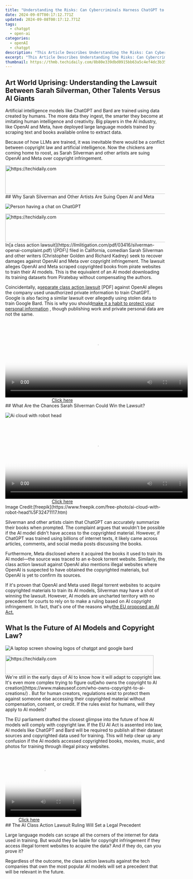```yaml
---
title: "Understanding the Risks: Can Cybercriminals Harness ChatGPT to Target Your Bank Account or PC Security?"
date: 2024-09-07T00:17:12.771Z
updated: 2024-09-08T00:17:12.771Z
tags:
  - chatgpt
  - open-ai
categories:
  - openAI
  - chatgpt
description: "This Article Describes Understanding the Risks: Can Cybercriminals Harness ChatGPT to Target Your Bank Account or PC Security?"
excerpt: "This Article Describes Understanding the Risks: Can Cybercriminals Harness ChatGPT to Target Your Bank Account or PC Security?"
thumbnail: https://thmb.techidaily.com/8b80e339dbd0915bb63a5c4ef4dc3b35128d5a8fefa5d8cd2d10ef2a2fa6ce03.jpg
---
```


## Art World Uprising: Understanding the Lawsuit Between Sarah Silverman, Other Talents Versus AI Giants

 Artificial intelligence models like ChatGPT and Bard are trained using data created by humans. The more data they ingest, the smarter they become at imitating human intelligence and creativity. Big players in the AI industry, like OpenAI and Meta, have deployed large language models trained by scraping text and books available online to extract data.

 Because of how LLMs are trained, it was inevitable there would be a conflict between copyright law and artificial intelligence. Now the chickens are coming home to roost, as Sarah Silverman and other artists are suing OpenAI and Meta over copyright infringement.

<!-- affiliate ads begin -->
<a href="https://ephamedtechinc.pxf.io/c/5597632/2136613/26400" target="_top" id="2136613">
  <img src="//a.impactradius-go.com/display-ad/26400-2136613" border="0" alt="https://techidaily.com" width="728" height="90"/>
</a>
<img height="0" width="0" src="https://ephamedtechinc.pxf.io/i/5597632/2136613/26400" style="position:absolute;visibility:hidden;" border="0" />
<!-- affiliate ads end -->
## Why Sarah Silverman and Other Artists Are Suing Open AI and Meta

![Person having a chat on ChatGPT](https://thmb.techidaily.com/7a686a1b526676a12878d5e404ff256d91c8737d5163c7ab05139a28f15cb6cd.jpg)

<!-- affiliate ads begin -->
<a href="https://unicoeye.pxf.io/c/5597632/2134493/18498" target="_top" id="2134493">
  <img src="//a.impactradius-go.com/display-ad/18498-2134493" border="0" alt="https://techidaily.com" width="728" height="90"/>
</a>
<img height="0" width="0" src="https://unicoeye.pxf.io/i/5597632/2134493/18498" style="position:absolute;visibility:hidden;" border="0" />
<!-- affiliate ads end -->
 In[a class action lawsuit](https://llmlitigation.com/pdf/03416/silverman-openai-complaint.pdf) \[PDF\] filed in California, comedian Sarah Silverman and other writers (Christopher Golden and Richard Kadrey) seek to recover damages against OpenAI and Meta over copyright infringement. The lawsuit alleges OpenAI and Meta scraped copyrighted books from pirate websites to train their AI models. This is the equivalent of an AI model downloading its training datasets from Piratebay without compensating the authors.

 Coincidentally, a[separate class action lawsuit](https://storage.courtlistener.com/recap/gov.uscourts.cand.414822/gov.uscourts.cand.414822.1.0%5F1.pdf) \[PDF\] against OpenAI alleges the company used unauthorized private information to train ChatGPT. Google is also facing a similar lawsuit over allegedly using stolen data to train Google Bard. This is why you should[make it a habit to protect your personal information](https://www.makeuseof.com/online-safety-habits-data-privacy/) , though publishing work and private personal data are not the same.

<!-- affiliate ads begin -->
<span id="1983474">
					<video width="576" height="240" style="cursor:pointer"
           poster="//a.impactradius-go.com/display-clicktoplayimage/1983474.png"
           onclick="if(!this.playClicked){this.play();this.setAttribute('controls',true);this.playClicked=true;}">
	   <source src="//a.impactradius-go.com/display-ad/22993-1983474">
	   <img src="//a.impactradius-go.com/display-clicktoplayimage/1983474.png" style="border: none; height: 100%; width: 100%; object-fit: contain">
	</video>
	<div style="width:360px;text-align:center"><a href="javascript:window.open(decodeURIComponent('https%3A%2F%2Fhomestyler.sjv.io%2Fc%2F5597632%2F1983474%2F22993'), '_blank');void(0);">Click here</a></div>
</span>
<img height="0" width="0" src="https://imp.pxf.io/i/5597632/1983474/22993" style="position:absolute;visibility:hidden;" border="0" />
<!-- affiliate ads end -->
## What Are the Chances Sarah Silverman Could Win the Lawsuit?

![Ai cloud with robot head](https://static1.makeuseofimages.com/wordpress/wp-content/uploads/2023/06/ai-cloud-with-robot-head.jpg)

<!-- affiliate ads begin -->
<span id="1982461">
					<video width="576" height="240" style="cursor:pointer"
           poster="//a.impactradius-go.com/display-clicktoplayimage/1982461.png"
           onclick="if(!this.playClicked){this.play();this.setAttribute('controls',true);this.playClicked=true;}">
	   <source src="//a.impactradius-go.com/display-ad/22993-1982461">
	   <img src="//a.impactradius-go.com/display-clicktoplayimage/1982461.png" style="border: none; height: 100%; width: 100%; object-fit: contain">
	</video>
	<div style="width:360px;text-align:center"><a href="javascript:window.open(decodeURIComponent('https%3A%2F%2Fhomestyler.sjv.io%2Fc%2F5597632%2F1982461%2F22993'), '_blank');void(0);">Click here</a></div>
</span>
<img height="0" width="0" src="https://imp.pxf.io/i/5597632/1982461/22993" style="position:absolute;visibility:hidden;" border="0" />
<!-- affiliate ads end -->
 Image Credit:[freepik](https://www.freepik.com/free-photo/ai-cloud-with-robot-head%5F32471117.htm)

 Silverman and other artists claim that ChatGPT can accurately summarize their books when prompted. The complaint argues that wouldn't be possible if the AI model didn't have access to the copyrighted material. However, if ChatGPT was trained using billions of internet texts, it likely came across articles, comments, and social media posts discussing the books.

 Furthermore, Meta disclosed where it acquired the books it used to train its AI model—the source was traced to an e-book torrent website. Similarly, the class action lawsuit against OpenAI also mentions illegal websites where OpenAI is suspected to have obtained the copyrighted materials, but OpenAI is yet to confirm its sources.

 If it's proven that OpenAI and Meta used illegal torrent websites to acquire copyrighted materials to train its AI models, Silverman may have a shot of winning the lawsuit. However, AI models are uncharted territory with no precedent for courts to rely on to make a ruling based on AI copyright infringement. In fact, that's one of the reasons why[the EU proposed an AI Act.](https://www.makeuseof.com/what-is-the-eu-ai-act-how-would-it-affect-chatgpt/)

## What Is the Future of AI Models and Copyright Law?

![A laptop screen showing logos of chatgpt and google bard](https://static1.makeuseofimages.com/wordpress/wp-content/uploads/2023/06/google-bard-vs-chatgpt-for-coding.jpg)

<!-- affiliate ads begin -->
<a href="https://bluettius.sjv.io/c/5597632/2139110/17108" target="_top" id="2139110">
  <img src="//a.impactradius-go.com/display-ad/17108-2139110" border="0" alt="https://techidaily.com" width="468" height="60"/>
</a>
<img height="0" width="0" src="https://bluettius.sjv.io/i/5597632/2139110/17108" style="position:absolute;visibility:hidden;" border="0" />
<!-- affiliate ads end -->
 We're still in the early days of AI to know how it will adapt to copyright law. It's even more complex trying to figure out[who owns the copyright to AI creation](https://www.makeuseof.com/who-owns-copyright-to-ai-creations/) . But for human creators, regulations exist to protect them against someone else accessing their copyrighted material without compensation, consent, or credit. If the rules exist for humans, will they apply to AI models?

 The EU parliament drafted the closest glimpse into the future of how AI models will comply with copyright law. If the EU AI Act is assented into law, AI models like ChatGPT and Bard will be required to publish all their dataset sources and copyrighted data used for training. This will help clear up any confusion if the AI models accessed copyrighted books, movies, music, and photos for training through illegal piracy websites.

<!-- affiliate ads begin -->
<span id="1912746">
					<video width="240" height="200" style="cursor:pointer"
           poster="//a.impactradius-go.com/display-clicktoplayimage/1912746.png"
           onclick="if(!this.playClicked){this.play();this.setAttribute('controls',true);this.playClicked=true;}">
	   <source src="//a.impactradius-go.com/display-ad/20231-1912746">
	   <img src="//a.impactradius-go.com/display-clicktoplayimage/1912746.png" style="border: none; height: 100%; width: 100%; object-fit: contain">
	</video>
	<div style="width:150px;text-align:center"><a href="javascript:window.open(decodeURIComponent('https%3A%2F%2Fmindmanager.sjv.io%2Fc%2F5597632%2F1912746%2F20231'), '_blank');void(0);">Click here</a></div>
</span>
<img height="0" width="0" src="https://imp.pxf.io/i/5597632/1912746/20231" style="position:absolute;visibility:hidden;" border="0" />
<!-- affiliate ads end -->
## The AI Class Action Lawsuit Ruling Will Set a Legal Precedent

 Large language models can scrape all the corners of the internet for data used in training. But would they be liable for copyright infringement if they access illegal torrent websites to acquire the data? And if they do, can you prove it?

 Regardless of the outcome, the class action lawsuits against the tech companies that own the most popular AI models will set a precedent that will be relevant in the future.


<ins class="adsbygoogle"
     style="display:block"
     data-ad-format="autorelaxed"
     data-ad-client="ca-pub-7571918770474297"
     data-ad-slot="1223367746"></ins>



<ins class="adsbygoogle"
     style="display:block"
     data-ad-client="ca-pub-7571918770474297"
     data-ad-slot="8358498916"
     data-ad-format="auto"
     data-full-width-responsive="true"></ins>



